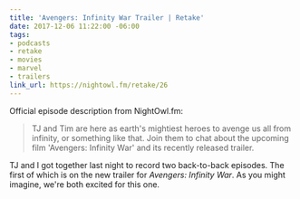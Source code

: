 ```yaml
---
title: 'Avengers: Infinity War Trailer | Retake'
date: 2017-12-06 11:22:00 -06:00
tags:
- podcasts
- retake
- movies
- marvel
- trailers
link_url: https://nightowl.fm/retake/26
---
```


Official episode description from NightOwl.fm:

> TJ and Tim are here as earth's mightiest heroes to avenge us all from infinity, or something like that. Join them to chat about the upcoming film 'Avengers: Infinity War' and its recently released trailer.

TJ and I got together last night to record two back-to-back episodes. The first of which is on the new trailer for *Avengers: Infinity War*. As you might imagine, we're both excited for this one.